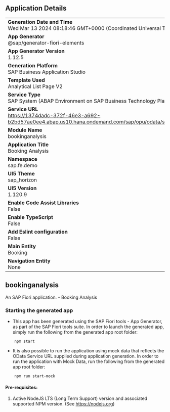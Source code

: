## Application Details
|               |
| ------------- |
|**Generation Date and Time**<br>Wed Mar 13 2024 08:18:46 GMT+0000 (Coordinated Universal Time)|
|**App Generator**<br>@sap/generator-fiori-elements|
|**App Generator Version**<br>1.12.5|
|**Generation Platform**<br>SAP Business Application Studio|
|**Template Used**<br>Analytical List Page V2|
|**Service Type**<br>SAP System (ABAP Environment on SAP Business Technology Platform)|
|**Service URL**<br>https://1374dadc-372f-46e3-a692-b2bd57ae0ee4.abap.us10.hana.ondemand.com/sap/opu/odata/sap/ZUI_FE_BOOKING_001062_O2
|**Module Name**<br>bookinganalysis|
|**Application Title**<br> Booking Analysis|
|**Namespace**<br>sap.fe.demo|
|**UI5 Theme**<br>sap_horizon|
|**UI5 Version**<br>1.120.9|
|**Enable Code Assist Libraries**<br>False|
|**Enable TypeScript**<br>False|
|**Add Eslint configuration**<br>False|
|**Main Entity**<br>Booking|
|**Navigation Entity**<br>None|

## bookinganalysis

An SAP Fiori application. -  Booking Analysis

### Starting the generated app

-   This app has been generated using the SAP Fiori tools - App Generator, as part of the SAP Fiori tools suite.  In order to launch the generated app, simply run the following from the generated app root folder:

```
    npm start
```

- It is also possible to run the application using mock data that reflects the OData Service URL supplied during application generation.  In order to run the application with Mock Data, run the following from the generated app root folder:

```
    npm run start-mock
```

#### Pre-requisites:

1. Active NodeJS LTS (Long Term Support) version and associated supported NPM version.  (See https://nodejs.org)


